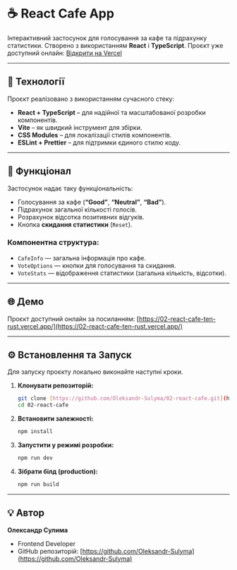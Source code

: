 # ☕ React Cafe App

Інтерактивний застосунок для голосування за кафе та підрахунку статистики. Створено з використанням **React** і **TypeScript**. Проєкт уже доступний онлайн: [Відкрити на Vercel](https://02-react-cafe-ten-rust.vercel.app/)

---

## 🚀 Технології

Проєкт реалізовано з використанням сучасного стеку:

- **React + TypeScript** – для надійної та масштабованої розробки компонентів.
- **Vite** – як швидкий інструмент для збірки.
- **CSS Modules** – для локалізації стилів компонентів.
- **ESLint + Prettier** – для підтримки єдиного стилю коду.

---

## 🧩 Функціонал

Застосунок надає таку функціональність:

- Голосування за кафе (**“Good”**, **“Neutral”**, **“Bad”**).
- Підрахунок загальної кількості голосів.
- Розрахунок відсотка позитивних відгуків.
- Кнопка **скидання статистики** (`Reset`).

### Компонентна структура:

- `CafeInfo` — загальна інформація про кафе.
- `VoteOptions` — кнопки для голосування та скидання.
- `VoteStats` — відображення статистики (загальна кількість, відсотки).

---

## 🌐 Демо

Проєкт доступний онлайн за посиланням:
[https://02-react-cafe-ten-rust.vercel.app/](https://02-react-cafe-ten-rust.vercel.app/)

---

## ⚙️ Встановлення та Запуск

Для запуску проєкту локально виконайте наступні кроки.

1.  **Клонувати репозиторій:**

    ```bash
    git clone [https://github.com/Oleksandr-Sulyma/02-react-cafe.git](https://github.com/Oleksandr-Sulyma/02-react-cafe.git)
    cd 02-react-cafe
    ```

2.  **Встановити залежності:**

    ```bash
    npm install
    ```

3.  **Запустити у режимі розробки:**

    ```bash
    npm run dev
    ```

4.  **Зібрати білд (production):**
    ```bash
    npm run build
    ```

---

## 💡 Автор

**Олександр Сулима**

- Frontend Developer
- GitHub репозиторій: [https://github.com/Oleksandr-Sulyma](https://github.com/Oleksandr-Sulyma)
